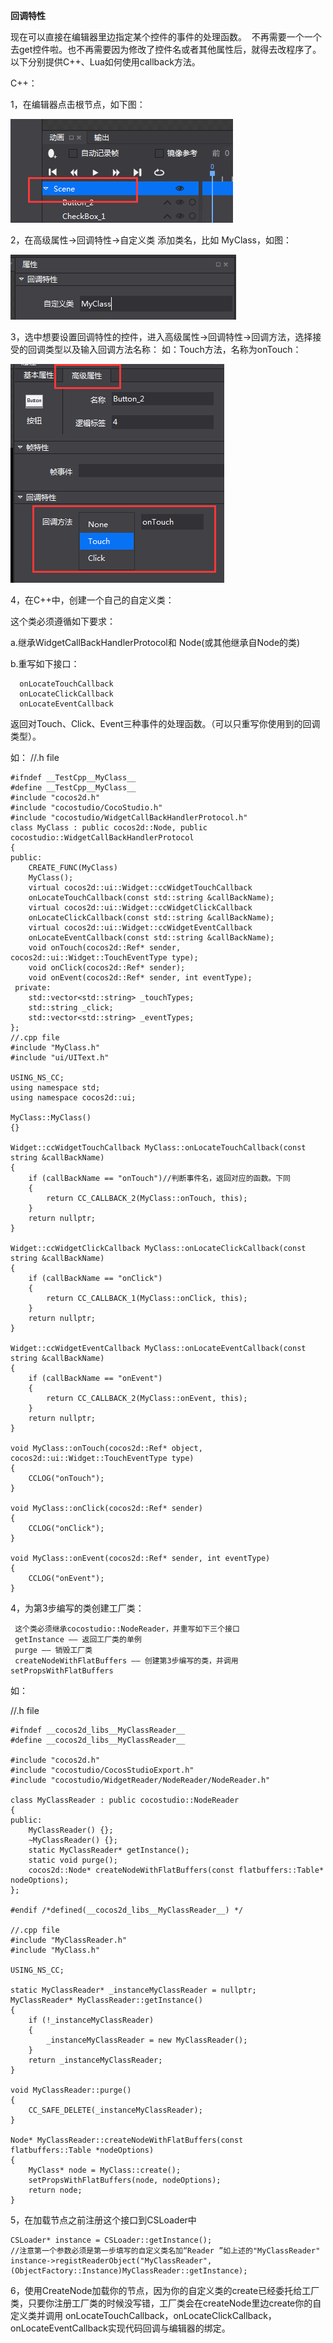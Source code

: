 **回调特性**

现在可以直接在编辑器里边指定某个控件的事件的处理函数。 
不再需要一个一个去get控件啦。也不再需要因为修改了控件名或者其他属性后，就得去改程序了。 
以下分别提供C++、Lua如何使用callback方法。

C++：

1，在编辑器点击根节点，如下图：

   ![image](res/image001.png)
  
2，在高级属性->回调特性->自定义类 添加类名，比如 MyClass，如图：

   ![image](res/image002.png)

3，选中想要设置回调特性的控件，进入高级属性->回调特性->回调方法，选择接受的回调类型以及输入回调方法名称：
如：Touch方法，名称为onTouch： 

   ![image](res/image003.png)

4，在C++中，创建一个自己的自定义类：

这个类必须遵循如下要求： 

a.继承WidgetCallBackHandlerProtocol和 Node(或其他继承自Node的类) 

b.重写如下接口： 

	  onLocateTouchCallback 
	  onLocateClickCallback 
	  onLocateEventCallback 

返回对Touch、Click、Event三种事件的处理函数。（可以只重写你使用到的回调类型）。 

如： //.h file 

	#ifndef __TestCpp__MyClass__ 
	#define __TestCpp__MyClass__ 
	#include "cocos2d.h" 
	#include "cocostudio/CocoStudio.h" 
	#include "cocostudio/WidgetCallBackHandlerProtocol.h" 
	class MyClass : public cocos2d::Node, public cocostudio::WidgetCallBackHandlerProtocol 
	{ 
	public: 
		CREATE_FUNC(MyClass) 
		MyClass(); 
		virtual cocos2d::ui::Widget::ccWidgetTouchCallback 
		onLocateTouchCallback(const std::string &callBackName); 
		virtual cocos2d::ui::Widget::ccWidgetClickCallback 
		onLocateClickCallback(const std::string &callBackName); 
		virtual cocos2d::ui::Widget::ccWidgetEventCallback 
		onLocateEventCallback(const std::string &callBackName); 
		void onTouch(cocos2d::Ref* sender, cocos2d::ui::Widget::TouchEventType type); 
		void onClick(cocos2d::Ref* sender); 
		void onEvent(cocos2d::Ref* sender, int eventType); 
	 private: 
		std::vector<std::string> _touchTypes; 
		std::string _click; 
		std::vector<std::string> _eventTypes; 
	}; 
	//.cpp file 
	#include "MyClass.h" 
	#include "ui/UIText.h" 
	
	USING_NS_CC; 
	using namespace std; 
	using namespace cocos2d::ui; 
	
	MyClass::MyClass() 
	{} 
	
	Widget::ccWidgetTouchCallback MyClass::onLocateTouchCallback(const string &callBackName) 
	{ 
		if (callBackName == "onTouch")//判断事件名，返回对应的函数。下同 
		{ 
			return CC_CALLBACK_2(MyClass::onTouch, this); 
		} 
		return nullptr; 
	} 
	
	Widget::ccWidgetClickCallback MyClass::onLocateClickCallback(const string &callBackName) 
	{ 
		if (callBackName == "onClick") 
		{ 
			return CC_CALLBACK_1(MyClass::onClick, this); 
		} 
		return nullptr; 
	} 
	
	Widget::ccWidgetEventCallback MyClass::onLocateEventCallback(const string &callBackName) 
	{ 
		if (callBackName == "onEvent") 
		{ 
			return CC_CALLBACK_2(MyClass::onEvent, this); 
		} 
		return nullptr; 
	} 
	
	void MyClass::onTouch(cocos2d::Ref* object, cocos2d::ui::Widget::TouchEventType type) 
	{ 
		CCLOG("onTouch"); 
	} 
	
	void MyClass::onClick(cocos2d::Ref* sender) 
	{ 
		CCLOG("onClick"); 
	} 
	
	void MyClass::onEvent(cocos2d::Ref* sender, int eventType) 
	{ 
		CCLOG("onEvent"); 
	} 


4，为第3步编写的类创建工厂类：

   	 这个类必须继承cocostudio::NodeReader，并重写如下三个接口 
  	 getInstance —— 返回工厂类的单例 
     purge —— 销毁工厂类 
     createNodeWithFlatBuffers —— 创建第3步编写的类，并调用setPropsWithFlatBuffers 
如： 
   
   //.h file 
   
	#ifndef __cocos2d_libs__MyClassReader__
	#define __cocos2d_libs__MyClassReader__

	#include "cocos2d.h"
	#include "cocostudio/CocosStudioExport.h"
	#include "cocostudio/WidgetReader/NodeReader/NodeReader.h"

	class MyClassReader : public cocostudio::NodeReader
	{       
	public:
		MyClassReader() {};
		~MyClassReader() {};   
		static MyClassReader* getInstance();
		static void purge();
		cocos2d::Node* createNodeWithFlatBuffers(const flatbuffers::Table* nodeOptions);
	};

	#endif /*defined(__cocos2d_libs__MyClassReader__) */ 

	//.cpp file
	#include "MyClassReader.h"
	#include "MyClass.h"

	USING_NS_CC;
	
    static MyClassReader* _instanceMyClassReader = nullptr;
	MyClassReader* MyClassReader::getInstance()
	{
		if (!_instanceMyClassReader)
		{
			_instanceMyClassReader = new MyClassReader();
		}
		return _instanceMyClassReader;
	}

	void MyClassReader::purge()
	{
		CC_SAFE_DELETE(_instanceMyClassReader);
	}

	Node* MyClassReader::createNodeWithFlatBuffers(const flatbuffers::Table *nodeOptions)
	{
		MyClass* node = MyClass::create();
		setPropsWithFlatBuffers(node, nodeOptions);
		return node;
	} 

5，在加载节点之前注册这个接口到CSLoader中
  
	CSLoader* instance = CSLoader::getInstance();
	//注意第一个参数必须是第一步填写的自定义类名加“Reader ”如上述的"MyClassReader" 
	instance->registReaderObject("MyClassReader",(ObjectFactory::Instance)MyClassReader::getInstance);

6，使用CreateNode加载你的节点，因为你的自定义类的create已经委托给工厂类，只要你注册工厂类的时候没写错，工厂类会在createNode里边create你的自定义类并调用 onLocateTouchCallback，onLocateClickCallback，onLocateEventCallback实现代码回调与编辑器的绑定。 



